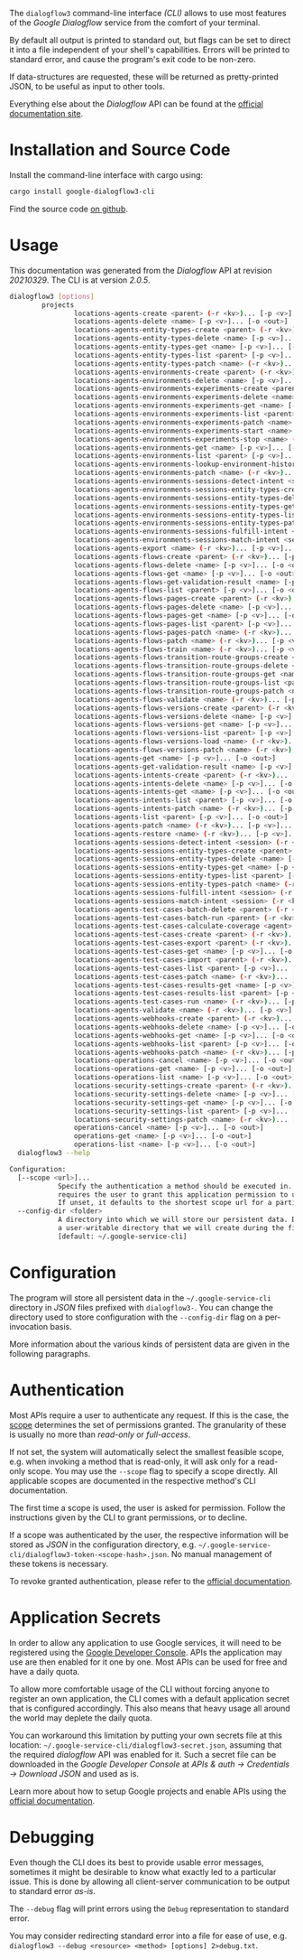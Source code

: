 <!---
DO NOT EDIT !
This file was generated automatically from 'src/mako/cli/README.md.mako'
DO NOT EDIT !
-->
The `dialogflow3` command-line interface *(CLI)* allows to use most features of the *Google Dialogflow* service from the comfort of your terminal.

By default all output is printed to standard out, but flags can be set to direct it into a file independent of your shell's
capabilities. Errors will be printed to standard error, and cause the program's exit code to be non-zero.

If data-structures are requested, these will be returned as pretty-printed JSON, to be useful as input to other tools.

Everything else about the *Dialogflow* API can be found at the
[official documentation site](https://cloud.google.com/dialogflow/).

# Installation and Source Code

Install the command-line interface with cargo using:

```bash
cargo install google-dialogflow3-cli
```

Find the source code [on github](https://github.com/Byron/google-apis-rs/tree/main/gen/dialogflow3-cli).

# Usage

This documentation was generated from the *Dialogflow* API at revision *20210329*. The CLI is at version *2.0.5*.

```bash
dialogflow3 [options]
        projects
                locations-agents-create <parent> (-r <kv>)... [-p <v>]... [-o <out>]
                locations-agents-delete <name> [-p <v>]... [-o <out>]
                locations-agents-entity-types-create <parent> (-r <kv>)... [-p <v>]... [-o <out>]
                locations-agents-entity-types-delete <name> [-p <v>]... [-o <out>]
                locations-agents-entity-types-get <name> [-p <v>]... [-o <out>]
                locations-agents-entity-types-list <parent> [-p <v>]... [-o <out>]
                locations-agents-entity-types-patch <name> (-r <kv>)... [-p <v>]... [-o <out>]
                locations-agents-environments-create <parent> (-r <kv>)... [-p <v>]... [-o <out>]
                locations-agents-environments-delete <name> [-p <v>]... [-o <out>]
                locations-agents-environments-experiments-create <parent> (-r <kv>)... [-p <v>]... [-o <out>]
                locations-agents-environments-experiments-delete <name> [-p <v>]... [-o <out>]
                locations-agents-environments-experiments-get <name> [-p <v>]... [-o <out>]
                locations-agents-environments-experiments-list <parent> [-p <v>]... [-o <out>]
                locations-agents-environments-experiments-patch <name> (-r <kv>)... [-p <v>]... [-o <out>]
                locations-agents-environments-experiments-start <name> (-r <kv>)... [-p <v>]... [-o <out>]
                locations-agents-environments-experiments-stop <name> (-r <kv>)... [-p <v>]... [-o <out>]
                locations-agents-environments-get <name> [-p <v>]... [-o <out>]
                locations-agents-environments-list <parent> [-p <v>]... [-o <out>]
                locations-agents-environments-lookup-environment-history <name> [-p <v>]... [-o <out>]
                locations-agents-environments-patch <name> (-r <kv>)... [-p <v>]... [-o <out>]
                locations-agents-environments-sessions-detect-intent <session> (-r <kv>)... [-p <v>]... [-o <out>]
                locations-agents-environments-sessions-entity-types-create <parent> (-r <kv>)... [-p <v>]... [-o <out>]
                locations-agents-environments-sessions-entity-types-delete <name> [-p <v>]... [-o <out>]
                locations-agents-environments-sessions-entity-types-get <name> [-p <v>]... [-o <out>]
                locations-agents-environments-sessions-entity-types-list <parent> [-p <v>]... [-o <out>]
                locations-agents-environments-sessions-entity-types-patch <name> (-r <kv>)... [-p <v>]... [-o <out>]
                locations-agents-environments-sessions-fulfill-intent <session> (-r <kv>)... [-p <v>]... [-o <out>]
                locations-agents-environments-sessions-match-intent <session> (-r <kv>)... [-p <v>]... [-o <out>]
                locations-agents-export <name> (-r <kv>)... [-p <v>]... [-o <out>]
                locations-agents-flows-create <parent> (-r <kv>)... [-p <v>]... [-o <out>]
                locations-agents-flows-delete <name> [-p <v>]... [-o <out>]
                locations-agents-flows-get <name> [-p <v>]... [-o <out>]
                locations-agents-flows-get-validation-result <name> [-p <v>]... [-o <out>]
                locations-agents-flows-list <parent> [-p <v>]... [-o <out>]
                locations-agents-flows-pages-create <parent> (-r <kv>)... [-p <v>]... [-o <out>]
                locations-agents-flows-pages-delete <name> [-p <v>]... [-o <out>]
                locations-agents-flows-pages-get <name> [-p <v>]... [-o <out>]
                locations-agents-flows-pages-list <parent> [-p <v>]... [-o <out>]
                locations-agents-flows-pages-patch <name> (-r <kv>)... [-p <v>]... [-o <out>]
                locations-agents-flows-patch <name> (-r <kv>)... [-p <v>]... [-o <out>]
                locations-agents-flows-train <name> (-r <kv>)... [-p <v>]... [-o <out>]
                locations-agents-flows-transition-route-groups-create <parent> (-r <kv>)... [-p <v>]... [-o <out>]
                locations-agents-flows-transition-route-groups-delete <name> [-p <v>]... [-o <out>]
                locations-agents-flows-transition-route-groups-get <name> [-p <v>]... [-o <out>]
                locations-agents-flows-transition-route-groups-list <parent> [-p <v>]... [-o <out>]
                locations-agents-flows-transition-route-groups-patch <name> (-r <kv>)... [-p <v>]... [-o <out>]
                locations-agents-flows-validate <name> (-r <kv>)... [-p <v>]... [-o <out>]
                locations-agents-flows-versions-create <parent> (-r <kv>)... [-p <v>]... [-o <out>]
                locations-agents-flows-versions-delete <name> [-p <v>]... [-o <out>]
                locations-agents-flows-versions-get <name> [-p <v>]... [-o <out>]
                locations-agents-flows-versions-list <parent> [-p <v>]... [-o <out>]
                locations-agents-flows-versions-load <name> (-r <kv>)... [-p <v>]... [-o <out>]
                locations-agents-flows-versions-patch <name> (-r <kv>)... [-p <v>]... [-o <out>]
                locations-agents-get <name> [-p <v>]... [-o <out>]
                locations-agents-get-validation-result <name> [-p <v>]... [-o <out>]
                locations-agents-intents-create <parent> (-r <kv>)... [-p <v>]... [-o <out>]
                locations-agents-intents-delete <name> [-p <v>]... [-o <out>]
                locations-agents-intents-get <name> [-p <v>]... [-o <out>]
                locations-agents-intents-list <parent> [-p <v>]... [-o <out>]
                locations-agents-intents-patch <name> (-r <kv>)... [-p <v>]... [-o <out>]
                locations-agents-list <parent> [-p <v>]... [-o <out>]
                locations-agents-patch <name> (-r <kv>)... [-p <v>]... [-o <out>]
                locations-agents-restore <name> (-r <kv>)... [-p <v>]... [-o <out>]
                locations-agents-sessions-detect-intent <session> (-r <kv>)... [-p <v>]... [-o <out>]
                locations-agents-sessions-entity-types-create <parent> (-r <kv>)... [-p <v>]... [-o <out>]
                locations-agents-sessions-entity-types-delete <name> [-p <v>]... [-o <out>]
                locations-agents-sessions-entity-types-get <name> [-p <v>]... [-o <out>]
                locations-agents-sessions-entity-types-list <parent> [-p <v>]... [-o <out>]
                locations-agents-sessions-entity-types-patch <name> (-r <kv>)... [-p <v>]... [-o <out>]
                locations-agents-sessions-fulfill-intent <session> (-r <kv>)... [-p <v>]... [-o <out>]
                locations-agents-sessions-match-intent <session> (-r <kv>)... [-p <v>]... [-o <out>]
                locations-agents-test-cases-batch-delete <parent> (-r <kv>)... [-p <v>]... [-o <out>]
                locations-agents-test-cases-batch-run <parent> (-r <kv>)... [-p <v>]... [-o <out>]
                locations-agents-test-cases-calculate-coverage <agent> [-p <v>]... [-o <out>]
                locations-agents-test-cases-create <parent> (-r <kv>)... [-p <v>]... [-o <out>]
                locations-agents-test-cases-export <parent> (-r <kv>)... [-p <v>]... [-o <out>]
                locations-agents-test-cases-get <name> [-p <v>]... [-o <out>]
                locations-agents-test-cases-import <parent> (-r <kv>)... [-p <v>]... [-o <out>]
                locations-agents-test-cases-list <parent> [-p <v>]... [-o <out>]
                locations-agents-test-cases-patch <name> (-r <kv>)... [-p <v>]... [-o <out>]
                locations-agents-test-cases-results-get <name> [-p <v>]... [-o <out>]
                locations-agents-test-cases-results-list <parent> [-p <v>]... [-o <out>]
                locations-agents-test-cases-run <name> (-r <kv>)... [-p <v>]... [-o <out>]
                locations-agents-validate <name> (-r <kv>)... [-p <v>]... [-o <out>]
                locations-agents-webhooks-create <parent> (-r <kv>)... [-p <v>]... [-o <out>]
                locations-agents-webhooks-delete <name> [-p <v>]... [-o <out>]
                locations-agents-webhooks-get <name> [-p <v>]... [-o <out>]
                locations-agents-webhooks-list <parent> [-p <v>]... [-o <out>]
                locations-agents-webhooks-patch <name> (-r <kv>)... [-p <v>]... [-o <out>]
                locations-operations-cancel <name> [-p <v>]... [-o <out>]
                locations-operations-get <name> [-p <v>]... [-o <out>]
                locations-operations-list <name> [-p <v>]... [-o <out>]
                locations-security-settings-create <parent> (-r <kv>)... [-p <v>]... [-o <out>]
                locations-security-settings-delete <name> [-p <v>]... [-o <out>]
                locations-security-settings-get <name> [-p <v>]... [-o <out>]
                locations-security-settings-list <parent> [-p <v>]... [-o <out>]
                locations-security-settings-patch <name> (-r <kv>)... [-p <v>]... [-o <out>]
                operations-cancel <name> [-p <v>]... [-o <out>]
                operations-get <name> [-p <v>]... [-o <out>]
                operations-list <name> [-p <v>]... [-o <out>]
  dialogflow3 --help

Configuration:
  [--scope <url>]...
            Specify the authentication a method should be executed in. Each scope
            requires the user to grant this application permission to use it.
            If unset, it defaults to the shortest scope url for a particular method.
  --config-dir <folder>
            A directory into which we will store our persistent data. Defaults to
            a user-writable directory that we will create during the first invocation.
            [default: ~/.google-service-cli]

```

# Configuration

The program will store all persistent data in the `~/.google-service-cli` directory in *JSON* files prefixed with `dialogflow3-`.  You can change the directory used to store configuration with the `--config-dir` flag on a per-invocation basis.

More information about the various kinds of persistent data are given in the following paragraphs.

# Authentication

Most APIs require a user to authenticate any request. If this is the case, the [scope][scopes] determines the 
set of permissions granted. The granularity of these is usually no more than *read-only* or *full-access*.

If not set, the system will automatically select the smallest feasible scope, e.g. when invoking a
method that is read-only, it will ask only for a read-only scope. 
You may use the `--scope` flag to specify a scope directly. 
All applicable scopes are documented in the respective method's CLI documentation.

The first time a scope is used, the user is asked for permission. Follow the instructions given 
by the CLI to grant permissions, or to decline.

If a scope was authenticated by the user, the respective information will be stored as *JSON* in the configuration
directory, e.g. `~/.google-service-cli/dialogflow3-token-<scope-hash>.json`. No manual management of these tokens
is necessary.

To revoke granted authentication, please refer to the [official documentation][revoke-access].

# Application Secrets

In order to allow any application to use Google services, it will need to be registered using the 
[Google Developer Console][google-dev-console]. APIs the application may use are then enabled for it
one by one. Most APIs can be used for free and have a daily quota.

To allow more comfortable usage of the CLI without forcing anyone to register an own application, the CLI
comes with a default application secret that is configured accordingly. This also means that heavy usage
all around the world may deplete the daily quota.

You can workaround this limitation by putting your own secrets file at this location: 
`~/.google-service-cli/dialogflow3-secret.json`, assuming that the required *dialogflow* API 
was enabled for it. Such a secret file can be downloaded in the *Google Developer Console* at 
*APIs & auth -> Credentials -> Download JSON* and used as is.

Learn more about how to setup Google projects and enable APIs using the [official documentation][google-project-new].


# Debugging

Even though the CLI does its best to provide usable error messages, sometimes it might be desirable to know
what exactly led to a particular issue. This is done by allowing all client-server communication to be 
output to standard error *as-is*.

The `--debug` flag will print errors using the `Debug` representation to standard error.

You may consider redirecting standard error into a file for ease of use, e.g. `dialogflow3 --debug <resource> <method> [options] 2>debug.txt`.


[scopes]: https://developers.google.com/+/api/oauth#scopes
[revoke-access]: http://webapps.stackexchange.com/a/30849
[google-dev-console]: https://console.developers.google.com/
[google-project-new]: https://developers.google.com/console/help/new/